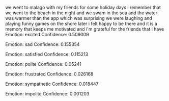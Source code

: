 we went to malago with my friends for some holiday days i remember that we went to the beach in the night and we swam in the sea and the water was warmer than the app which was surprising we were laughing and playing funny games on the shore later i felt happy to be there and it is a memory that keeps me motivated and i'm grateful for the friends that i have 
Emotion: excited
Confidence: 0.509009

Emotion: sad
Confidence: 0.155354

Emotion: satisfied
Confidence: 0.115213

Emotion: polite
Confidence: 0.05241

Emotion: frustrated
Confidence: 0.026168

Emotion: sympathetic
Confidence: 0.018447

Emotion: impolite
Confidence: 0.001203